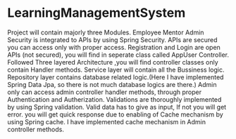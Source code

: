 # LearningManagementSystem
Project will contain majorly three Modules.
  Employee
  Mentor
  Admin
Security is integrated to APIs by using Spring Security.
APIs are secured you can access only with proper access.
Registration and Login are open APIs (not secured), you will find in seperate class called AppUser Controller.
Followed Three layered Architecture ,you will find 
  controller classes only contain Handler methods.
  Service layer will contain all the Bussiness logic.
  Repository layer contains database related logic.(Here I have implemented Spring Data Jpa, so there is not much database logics are there.)
Admin only can access admin controller handler methods, through proper Authentication and Autherization.
Validations are thoroughly implemented by using Spring validation.
Valid data has to give as input, If not you will get error.
you will get quick response due to enabling of Cache mechanism by using Spring cache.
I have implemented cache mechanism in Admin controller methods.

